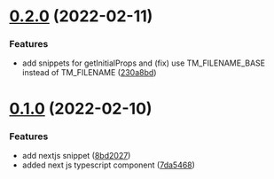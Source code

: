 # [0.2.0](https://github.com/avneesh0612/React-Next.js-snippets/compare/v0.1.0...v0.2.0) (2022-02-11)


### Features

* add snippets for getInitialProps and (fix) use TM_FILENAME_BASE instead of TM_FILENAME ([230a8bd](https://github.com/avneesh0612/React-Next.js-snippets/commit/230a8bdaafe0094793beb9aac715736c2e6f1dc6))



# [0.1.0](https://github.com/avneesh0612/React-Next.js-snippets/compare/8bd2027d3a8fc5d30ea926319f263f029463139d...v0.1.0) (2022-02-10)


### Features

* add nextjs snippet ([8bd2027](https://github.com/avneesh0612/React-Next.js-snippets/commit/8bd2027d3a8fc5d30ea926319f263f029463139d))
* added next js typescript component ([7da5468](https://github.com/avneesh0612/React-Next.js-snippets/commit/7da54689a5ab29ac27d9cf7c5dbf48e3e7f80ed8))



